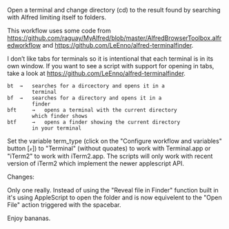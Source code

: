 Open a terminal and change directory (cd) to the result found by searching with Alfred limiting itself to folders.

This workflow uses some code from https://github.com/raguay/MyAlfred/blob/master/AlfredBrowserToolbox.alfredworkflow and https://github.com/LeEnno/alfred-terminalfinder.

I don’t like tabs for terminals so it is intentional that each terminal is in its own window. If you want to see a script with support for opening in tabs, take a look at https://github.com/LeEnno/alfred-terminalfinder.

	bt 	→ 	searches for a dircectory and opens it in a 
			terminal
	bf 	→ 	searches for a directory and opens it in a 
			finder
	bft 	→ 	opens a terminal with the current directory 
			which finder shows
	btf 	→ 	opens a finder showing the current directory 
			in your terminal

Set the variable term_type  (click on the "Configure workflow and variables" button [𝓍]) to "Terminal" (without quoates) to work with Terminal.app or "iTerm2" to work with iTerm2.app. The scripts will only work with recent version of iTerm2 which implement the newer applescript API.

Changes:

Only one really. Instead of using the "Reveal file in Finder" function built in it's using AppleScript to open the folder and is now equivelent to the "Open File" action triggered with the spacebar.

Enjoy bananas.
